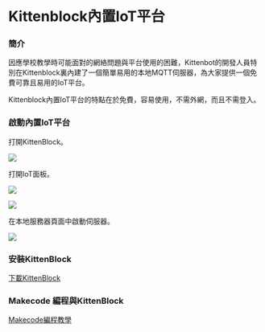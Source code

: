 # Kittenblock內置IoT平台

### 簡介

因應學校教學時可能面對的網絡問題與平台使用的困難，Kittenbot的開發人員特別在Kittenblock裏內建了一個簡單易用的本地MQTT伺服器，為大家提供一個免費可靠且易用的IoT平台。

Kittenblock內置IoT平台的特點在於免費，容易使用，不需外網，而且不需登入。

### 啟動內置IoT平台

打開KittenBlock。

![](https://kittenbothk.readthedocs.io/en/latest/\_images/kb12.png)

打開IoT面板。

![](https://kittenbothk.readthedocs.io/en/latest/\_images/kb22.png)

![](https://kittenbothk.readthedocs.io/en/latest/\_images/kb32.png)

在本地服務器頁面中啟動伺服器。

![](https://kittenbothk.readthedocs.io/en/latest/\_images/kb42.png)

### 安裝KittenBlock

[下載KittenBlock](../../programmingplatforms/kittenblock/kttenblockgreen.md)

### Makecode 編程與KittenBlock

[Makecode編程教學](https://kittenbothk.readthedocs.io/en/latest/Wifibrick/MakeCode/mc\_kb.html)
